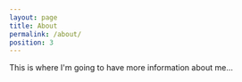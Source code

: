 ```yaml
---
layout: page
title: About
permalink: /about/
position: 3
---
```


This is where I'm going to have more information about me...